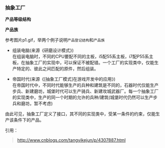 ### 抽象工厂

__产品等级结构__

__产品族__

参考图片p1.gif，举两个例子说明`产品登记结构`和`产品族`

* 组装电脑(来源《研磨设计模式》)  
    在组装电脑时，不同的CPU要配不同的主板，i5配55系主板，i7配P55系主板，在抽象工厂的实现中，可以保证不被配错。一个工厂的实现类中，仅能生产特定的、彼此之间匹配的原件，然后组装。
        
* 帝国时代(来源《[抽象工厂模式]在游戏开发中的应用》)  
    在帝国时代中，不同时代能够生产的兵种和建筑是不同的，石器时代仅能生产步兵、新建磨坊，城堡时代可以生产骑兵、新建攻城武器厂。每一个抽象工厂的实现类中，生产的同一个时期的允许的兵种/建筑(城堡时代仍然可以生产步兵和磨坊，暂不考虑)        


由此可见，抽象工厂定义了接口，其不同的实现类中，受某一条件的约束，仅能生产该条件下的产品。


引用：
> http://www.cnblogs.com/tangyikejun/p/4307887.html